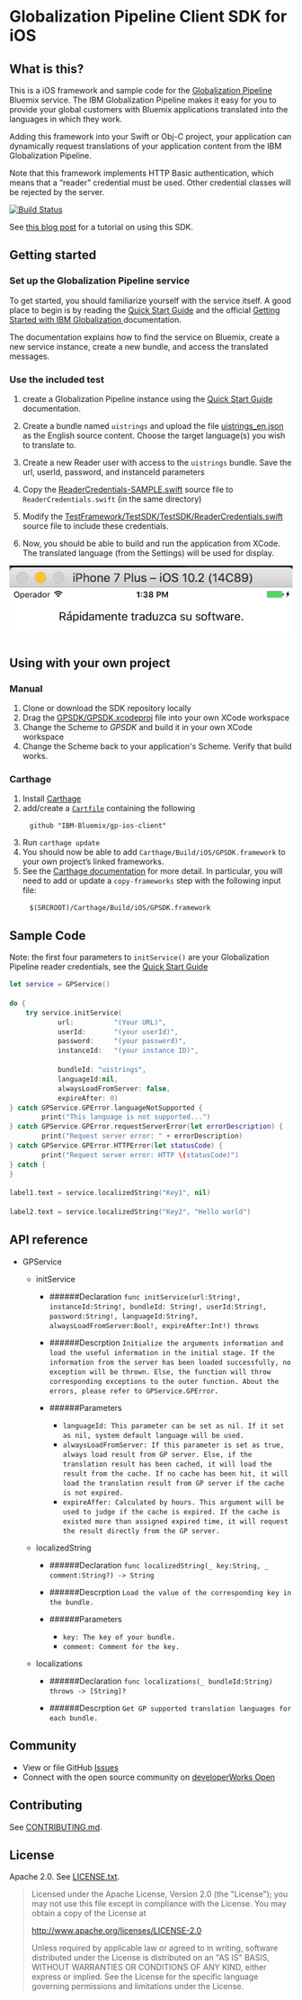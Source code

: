 Globalization Pipeline Client SDK for iOS
===============

What is this?
--------------
This is a iOS framework and sample code for the 
[Globalization Pipeline](https://github.com/IBM-Bluemix/gp-common#globalization-pipeline)
Bluemix service. The IBM Globalization Pipeline makes it easy for you to provide your global customers with Bluemix applications translated into the languages in which they work.

Adding this framework into your Swift or Obj-C project, your application can dynamically request translations of your application content from the IBM Globalization Pipeline.

Note that this framework implements HTTP Basic authentication, which means that a “reader” credential must be used.
Other credential classes will be rejected by the server.

[![Build Status](https://travis-ci.org/IBM-Bluemix/gp-ios-client.svg?branch=master)](https://travis-ci.org/IBM-Bluemix/gp-ios-client)

See [this blog post](https://srl295.github.io/2017/01/06/g11n-pipeline-ios/) for a tutorial on using this SDK.

## Getting started

### Set up the Globalization Pipeline service

To get started, you should familiarize yourself with the service itself. A good place
to begin is by reading the [Quick Start Guide](https://github.com/IBM-Bluemix/gp-common#quick-start-guide) and the official [Getting Started with IBM Globalization ](https://www.ng.bluemix.net/docs/services/GlobalizationPipeline/index.html)
documentation.

The documentation explains how to find the service on Bluemix, create a new service
instance, create a new bundle, and access the translated messages.

### Use the included test

1. create a Globalization Pipeline instance using the [Quick Start Guide](https://github.com/IBM-Bluemix/gp-common#quick-start-guide)
documentation.

2. Create a bundle named `uistrings` and upload the file [uistrings_en.json](./TestFramework/TestSDK/TestSDK/uistrings_en.json)
as the English source content. Choose the target language(s) you wish to translate to.

3. Create a new Reader user with access to the `uistrings` bundle.  Save the url, userId, password, and instanceId parameters

4. Copy the [ReaderCredentials-SAMPLE.swift](./TestFramework/TestSDK/TestSDK/ReaderCredentials-SAMPLE.swift) source file to `ReaderCredentials.swift` (in the same directory)

5. Modify the [TestFramework/TestSDK/TestSDK/ReaderCredentials.swift](./TestFramework/TestSDK/TestSDK/ReaderCredentials-SAMPLE.swift) source file to include these credentials.

6. Now, you should be able to build and run the application from XCode. The translated language (from the Settings) will
be used for display.

![Sample Output](sample.png "Example Output of the SDK Test")

## Using with your own project

### Manual

1. Clone or download the SDK repository locally
2. Drag the [GPSDK/GPSDK.xcodeproj](GPSDK/GPSDK.xcodeproj) file into your own XCode workspace
3. Change the Scheme to _GPSDK_ and build it in your own XCode workspace
4. Change the Scheme back to your application's Scheme. Verify that build works.

### Carthage

1. Install [Carthage](https://github.com/Carthage/Carthage)
2. add/create a [`Cartfile`](https://github.com/Carthage/Carthage/blob/master/Documentation/Artifacts.md#cartfile) containing the following

```
     github "IBM-Bluemix/gp-ios-client"
```

3. Run `carthage update`
4. You should now be able to add `Carthage/Build/iOS/GPSDK.framework` to your own project’s linked frameworks.
5. See the [Carthage documentation](https://github.com/Carthage/Carthage#adding-frameworks-to-an-application) for more detail. In particular, you will need to add or update a `copy-frameworks` step with the following input file:

```
     $(SRCROOT)/Carthage/Build/iOS/GPSDK.framework
```


## Sample Code

Note: the first four parameters to `initService()` are your Globalization Pipeline
reader credentials, see the [Quick Start Guide](https://github.com/IBM-Bluemix/gp-common#quick-start-guide)

```Swift
let service = GPService()
        
do {
	try service.initService(
			url:          "(Your URL)", 
			userId:       "(your userId)", 
			password:     "(your password)", 
			instanceId:   "(your instance ID)", 

			bundleId: "uistrings", 
			languageId:nil, 
			alwaysLoadFromServer: false, 
			expireAfter: 0)
} catch GPService.GPError.languageNotSupported {
        print("This language is not supported...")
} catch GPService.GPError.requestServerError(let errorDescription) {
        print("Request server error: " + errorDescription)
} catch GPService.GPError.HTTPError(let statusCode) {
        print("Request server error: HTTP \(statusCode)")
} catch {
}

label1.text = service.localizedString("Key1", nil)

label2.text = service.localizedString("Key2", "Hello world")
```

## API reference 

   
* GPService

	* initService
		* ######Declaration 
`func initService(url:String!, instanceId:String!, bundleId: String!, userId:String!, password:String!, languageId:String?, alwaysLoadFromServer:Bool!, expireAfter:Int!) throws`

		* ######Descrption 
`Initialize the arguments information and load the useful information in the initial stage. If the information from the server has been loaded successfully, no exception will be thrown. Else, the function will throw corresponding exceptions to the outer function. About the errors, please refer to GPService.GPError.`

		* ######Parameters
		
			* `languageId: This parameter can be set as nil. If it set as nil, system default language will be used.`
			* `alwaysLoadFromServer: If this parameter is set as true, always load result from GP server. Else, if the translation result has been cached, it will load the result from the cache. If no cache has been hit, it will load the translation result from GP server if the cache is not expired.	`
			* `expireAffer: Calculated by hours. This argument will be used to judge if the cache is expired. If the cache is existed more than assigned expired time, it will request the result directly from the GP server.`


	* localizedString
		* ######Declaration 
`func localizedString(_ key:String, _ comment:String?) -> String`

		* ######Descrption 
`Load the value of the corresponding key in the bundle.`

		* ######Parameters
			* `key: The key of your bundle.`
			* `comment: Comment for the key.`

	* localizations
		* ######Declaration 
`func localizations(_ bundleId:String) throws -> [String]?`

		* ######Descrption 
`Get GP supported translation languages for each bundle.`




## Community

* View or file GitHub [Issues](https://github.com/IBM-Bluemix/gp-ios-client/issues)
* Connect with the open source community on [developerWorks Open](https://developer.ibm.com/open/openprojects/ibm-bluemix-globalization-pipeline/ios-sdk/)

## Contributing

See [CONTRIBUTING.md](CONTRIBUTING.md).

## License

Apache 2.0. See [LICENSE.txt](LICENSE.txt).

> Licensed under the Apache License, Version 2.0 (the "License");
> you may not use this file except in compliance with the License.
> You may obtain a copy of the License at
>
> http://www.apache.org/licenses/LICENSE-2.0
>
> Unless required by applicable law or agreed to in writing, software
> distributed under the License is distributed on an "AS IS" BASIS,
> WITHOUT WARRANTIES OR CONDITIONS OF ANY KIND, either express or implied.
> See the License for the specific language governing permissions and
> limitations under the License.
